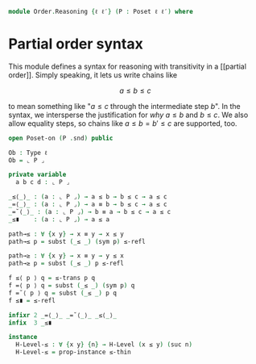 <!--
```agda
open import Cat.Displayed.Univalence.Thin
open import Cat.Prelude

open import Order.Base
```
-->

```agda
module Order.Reasoning {ℓ ℓ′} (P : Poset ℓ ℓ′) where
```

# Partial order syntax

This module defines a syntax for reasoning with transitivity in a
[[partial order]]. Simply speaking, it lets us write chains like

$$
a \le b \le c
$$

to mean something like "$a \le c$ through the intermediate step $b$". In
the syntax, we intersperse the justification for _why_ $a \le b$ and $b
\le c$. We also allow equality steps, so chains like $a \le b = b' \le
c$ are supported, too.

```agda
open Poset-on (P .snd) public

Ob : Type ℓ
Ob = ⌞ P ⌟

private variable
  a b c d : ⌞ P ⌟

_≤⟨_⟩_ : (a : ⌞ P ⌟) → a ≤ b → b ≤ c → a ≤ c
_=⟨_⟩_ : (a : ⌞ P ⌟) → a ≡ b → b ≤ c → a ≤ c
_=˘⟨_⟩_ : (a : ⌞ P ⌟) → b ≡ a → b ≤ c → a ≤ c
_≤∎    : (a : ⌞ P ⌟) → a ≤ a

path→≤ : ∀ {x y} → x ≡ y → x ≤ y
path→≤ p = subst (_≤ _) (sym p) ≤-refl

path→≥ : ∀ {x y} → x ≡ y → y ≤ x
path→≥ p = subst (_≤ _) p ≤-refl

f ≤⟨ p ⟩ q = ≤-trans p q
f =⟨ p ⟩ q = subst (_≤ _) (sym p) q
f =˘⟨ p ⟩ q = subst (_≤ _) p q
f ≤∎ = ≤-refl

infixr 2 _=⟨_⟩_ _=˘⟨_⟩_ _≤⟨_⟩_
infix  3 _≤∎

instance
  H-Level-≤ : ∀ {x y} {n} → H-Level (x ≤ y) (suc n)
  H-Level-≤ = prop-instance ≤-thin
```
